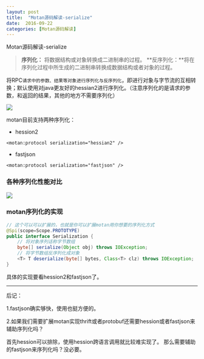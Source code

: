 ```yaml
---
layout: post
title:  "Motan源码解读-serialize"
date:  2016-09-22
categories: [Motan源码解读]
---
```

Motan源码解读-serialize

>**序列化：** 将数据结构或对象转换成二进制串的过程。
> **反序列化：**将在序列化过程中所生成的二进制串转换成数据结构或者对象的过程。

将RPC`请求中的参数、结果等对象进行序列化与反序列化`，即进行对象与字节流的互相转换；默认使用对java更友好的hessian2进行序列化。（注意序列化的是请求的参数，和返回的结果，其他的地方不需要序列化）


![](/code/images//motan/motan-register-server-client.jpg)

motan目前支持两种序列化：

- hession2

```
<motan:protocol serialization="hessian2" />		
```

- fastjson

```
<motan:protocol serialization="fastjson" />		
```


### 各种序列化性能对比

![](/code/images//motan/serialize.png)

### motan序列化的实现
``` java
// 这个可以可以扩展的，也就是你可以扩展motan用你想要的序列化方式
@Spi(scope=Scope.PROTOTYPE)
public interface Serialization {
	// 将对象序列话称字节数组
	byte[] serialize(Object obj) throws IOException;
	// 将字节数组反序列化成对象
	<T> T deserialize(byte[] bytes, Class<T> clz) throws IOException;
}
```
具体的实现要看hession2和fastjson了。


----
后记：

1.fastjson确实够快，使用也挺方便的。

2.如果我们需要扩展motan实现thrift或者protobuf还需要hession或者fastjson来辅助序列化吗？

首先hession可以排除，使用hession跨语言调用就比较难实现了。
那么需要辅助的fastjson来序列化吗？没必要。
